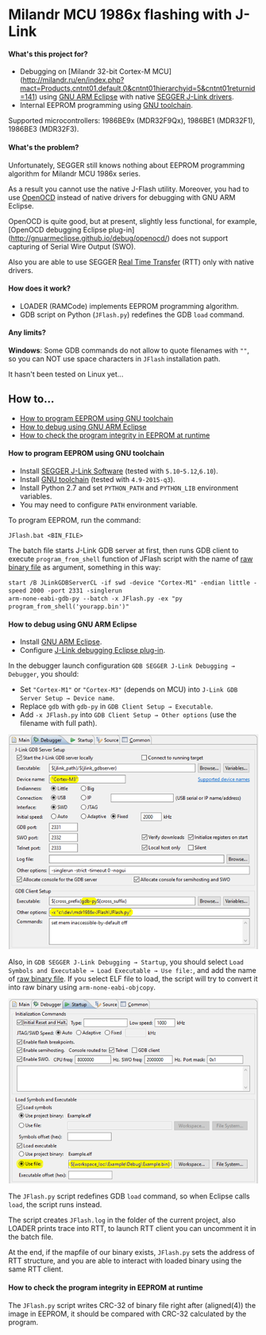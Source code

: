 # Milandr MCU 1986x flashing with J-Link

#### What's this project for?

- Debugging on [Milandr 32-bit Cortex-М MCU]
(http://milandr.ru/en/index.php?mact=Products,cntnt01,default,0&cntnt01hierarchyid=5&cntnt01returnid=141)
using [GNU ARM Eclipse](http://gnuarmeclipse.github.io/)
with native [SEGGER J-Link drivers](https://www.segger.com/jlink-software.html).
- Internal EEPROM programming using [GNU toolchain](https://launchpad.net/gcc-arm-embedded).

Supported microcontrollers: 1986BE9x (MDR32F9Qx), 1986BE1 (MDR32F1), 1986BE3 (MDR32F3).

#### What's the problem?

Unfortunately, SEGGER still knows nothing about EEPROM programming algorithm for Milandr MCU 1986x series.

As a result you cannot use the native J-Flash utility. Moreover, you had to use [OpenOCD](http://openocd.org/)
instead of native drivers for debugging with GNU ARM Eclipse.

OpenOCD is quite good, but at present, slightly less functional, for example, [OpenOCD debugging Eclipse plug-in]
(http://gnuarmeclipse.github.io/debug/openocd/) does not support capturing of Serial Wire Output (SWO).

Also you are able to use SEGGER [Real Time Transfer](https://www.segger.com/jlink-rtt.html) (RTT)
only with native drivers.

#### How does it work?

- LOADER (RAMCode) implements EEPROM programming algorithm.
- GDB script on Python (`JFlash.py`) redefines the GDB `load` command.

#### Any limits?

__Windows__: Some GDB commands do not allow to quote filenames with `""`, so you can NOT use space characters
in `JFlash` installation path.

It hasn't been tested on Linux yet...

## How to...

<!-- MarkdownTOC autolink="true" bracket="round" depth=0 style="unordered" autoanchor="false" -->

- [How to program EEPROM using GNU toolchain](#how-to-program-eeprom-using-gnu-toolchain)
- [How to debug using GNU ARM Eclipse](#how-to-debug-using-gnu-arm-eclipse)
- [How to check the program integrity in EEPROM at runtime](#how-to-check-the-program-integrity-in-eeprom-at-runtime)

<!-- /MarkdownTOC -->

#### How to program EEPROM using GNU toolchain

- Install [SEGGER J-Link Software](https://www.segger.com/jlink-software.html) (tested with `5.10`-`5.12`,`6.10`).
- Install [GNU toolchain](https://launchpad.net/gcc-arm-embedded) (tested with `4.9-2015-q3`).
- Install Python 2.7 and set `PYTHON_PATH` and `PYTHON_LIB` environment variables.
- You may need to configure `PATH` environment variable.

To program EEPROM, run the command:
```
JFlash.bat <BIN_FILE>
```
The batch file starts J-Link GDB server at first, then runs GDB client to execute `program_from_shell`
function of JFlash script with the name of
[raw binary file](http://gnuarmeclipse.github.io/plugins/features/#extra-build-steps)
as argument, something in this way:
```
start /B JLinkGDBServerCL -if swd -device "Cortex-M1" -endian little -speed 2000 -port 2331 -singlerun
arm-none-eabi-gdb-py --batch -x JFlash.py -ex "py program_from_shell('yourapp.bin')"
```

#### How to debug using GNU ARM Eclipse

- Install [GNU ARM Eclipse](http://gnuarmeclipse.github.io/install/).
- Configure [J-Link debugging Eclipse plug-in](http://gnuarmeclipse.github.io/debug/jlink/).

In the debugger launch configuration `GDB SEGGER J-Link Debugging → Debugger`, you should:
- Set `"Cortex-M1"` or `"Cortex-M3"` (depends on MCU) into `J-Link GDB Server Setup → Device name`.
- Replace `gdb` with `gdb-py` in `GDB Client Setup → Executable`.
- Add `-x JFlash.py` into `GDB Client Setup → Other options` (use the filename with full path).

![screenshot](doc/pic/README_01.png)

Also, in `GDB SEGGER J-Link Debugging → Startup`, you should select
`Load Symbols and Executable → Load Executable → Use file:`, and add the name of
[raw binary file](http://gnuarmeclipse.github.io/plugins/features/#extra-build-steps).
If you select ELF file to load, the script will try to convert it into raw binary using
`arm-none-eabi-objcopy`.

![screenshot](doc/pic/README_02.png)

The `JFlash.py` script redefines GDB `load` command, so when Eclipse calls `load`, the script runs instead.

The script creates `JFlash.log` in the folder of the current project, also LOADER prints trace into RTT,
to launch RTT client you can uncomment it in the batch file.

At the end, if the mapfile of our binary exists, `JFlash.py` sets the address of RTT structure,
and you are able to interact with loaded binary using the same RTT client.

#### How to check the program integrity in EEPROM at runtime

The `JFlash.py` script writes CRC-32 of binary file right after (aligned(4)) the image in EEPROM,
it should be compared with CRC-32 calculated by the program.
